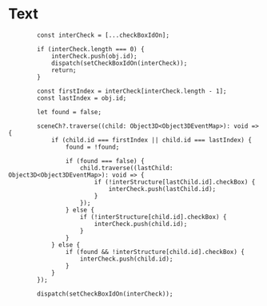 # Text

            const interCheck = [...checkBoxIdOn];

            if (interCheck.length === 0) {
                interCheck.push(obj.id);
                dispatch(setCheckBoxIdOn(interCheck));
                return;
            }

            const firstIndex = interCheck[interCheck.length - 1];
            const lastIndex = obj.id;

            let found = false;

            sceneCh?.traverse((child: Object3D<Object3DEventMap>): void => {
                if (child.id === firstIndex || child.id === lastIndex) {
                    found = !found;

                    if (found === false) {
                        child.traverse((lastChild: Object3D<Object3DEventMap>): void => {
                            if (!interStructure[lastChild.id].checkBox) {
                                interCheck.push(lastChild.id);
                            }
                        });
                    } else {
                        if (!interStructure[child.id].checkBox) {
                            interCheck.push(child.id);
                        }
                    }
                } else {
                    if (found && !interStructure[child.id].checkBox) {
                        interCheck.push(child.id);
                    }
                }
            });

            dispatch(setCheckBoxIdOn(interCheck));
